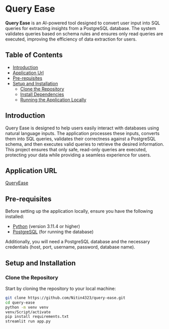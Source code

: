 # Query Ease

**Query Ease** is an AI-powered tool designed to convert user input into SQL queries for extracting insights from a PostgreSQL database. The system validates queries based on schema rules and ensures only read queries are executed, improving the efficiency of data extraction for users.

## Table of Contents
- [Introduction](#introduction)
- [Application Url](#application-url)
- [Pre-requisites](#pre-requisites)
- [Setup and Installation](#setup-and-installation)
  - [Clone the Repository](#clone-the-repository)
  - [Install Dependencies](#install-dependencies)
  - [Running the Application Locally](#running-the-application-locally)

## Introduction

Query Ease is designed to help users easily interact with databases using natural language inputs. The application processes these inputs, converts them into SQL queries, validates their correctness against a PostgreSQL schema, and then executes valid queries to retrieve the desired information. This project ensures that only safe, read-only queries are executed, protecting your data while providing a seamless experience for users.

## Application URL 
[QueryEase](https://query-ease.onrender.com/)

## Pre-requisites

Before setting up the application locally, ensure you have the following installed:

- [Python](https://www.python.org/downloads/) (version 3.11.4 or higher)
- [PostgreSQL](https://www.postgresql.org/download/) (for running the database)

Additionally, you will need a PostgreSQL database and the necessary credentials (host, port, username, password, database name).

## Setup and Installation

### Clone the Repository

Start by cloning the repository to your local machine:

```bash
git clone https://github.com/Nitin4323/query-ease.git
cd query-ease
python -m venv venv
venv/Script/activate
pip install requirements.txt
streamlit run app.py
```
